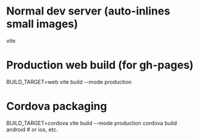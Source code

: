 # Normal dev server (auto-inlines small images)
vite

# Production web build (for gh-pages)
BUILD_TARGET=web vite build --mode production

# Cordova packaging
BUILD_TARGET=cordova vite build --mode production
cordova build android   # or ios, etc.